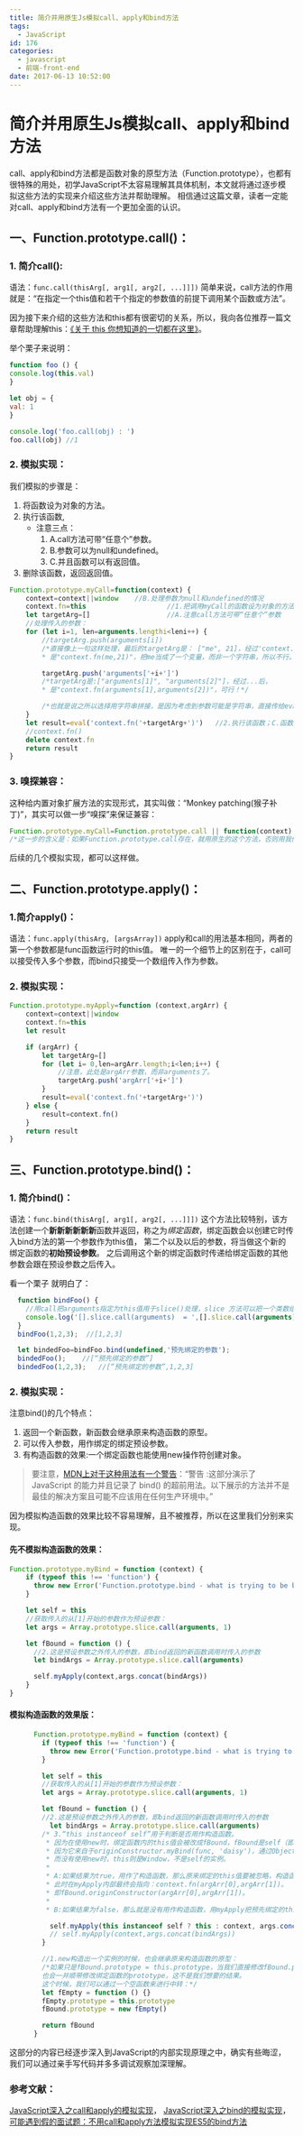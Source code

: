 ```yaml
---
title: 简介并用原生Js模拟call、apply和bind方法
tags:
  - JavaScript
id: 176
categories:
  - javascript
  - 前端-front-end
date: 2017-06-13 10:52:00
---
```

# 简介并用原生Js模拟call、apply和bind方法

call、apply和bind方法都是函数对象的原型方法（Function.prototype），也都有很特殊的用处，初学JavaScript不太容易理解其具体机制，本文就将通过逐步模拟这些方法的实现来介绍这些方法并帮助理解。
相信通过这篇文章，读者一定能对call、apply和bind方法有一个更加全面的认识。

<!--more-->

## 一、Function.prototype.call()：
### 1. 简介call():
语法：`func.call(thisArg[, arg1[, arg2[, ...]]])`
简单来说，call方法的作用就是：“在指定一个this值和若干个指定的参数值的前提下调用某个函数或方法”。

因为接下来介绍的这些方法和this都有很密切的关系，所以，我向各位推荐一篇文章帮助理解this：[《关于 this 你想知道的一切都在这里》](https://segmentfault.com/a/1190000008156495)。

举个栗子来说明：
``` JavaScript
function foo () {
console.log(this.val)
}

let obj = {
val: 1
}

console.log('foo.call(obj) : ')
foo.call(obj) //1
```

### 2. 模拟实现：
我们模拟的步骤是：
1. 将函数设为对象的方法。
2. 执行该函数,
    - 注意三点：
        1. A.call方法可带“任意个”参数。
        2. B.参数可以为null和undefined。
        3. C.并且函数可以有返回值。
3. 删除该函数，返回返回值。

``` JavaScript
Function.prototype.myCall=function(context) {
    context=context||window    //B.处理参数为null和undefined的情况
    context.fn=this                    //1.把调用myCall的函数设为对象的方法
    let targetArg=[]                   //A.注意call方法可带“任意个”参数
    //处理传入的参数：
    for (let i=1, len=arguments.lengthi<leni++) {
        //targetArg.push(arguments[i])
        /*直接像上一句这样处理，最后的targetArg是： ["me", 21]，经过'context.fn('+targetArg+')'之后，
        * 是"context.fn(me,21)"，把me当成了一个变量，而非一个字符串，所以不行。*/

        targetArg.push('arguments['+i+']')
        /*targetArg是:["arguments[1]", "arguments[2]"]，经过...后，
        * 是"context.fn(arguments[1],arguments[2])"，可行！*/

        /*也就是说之所以选择用字符串拼接，是因为考虑到参数可能是字符串，直接传给eval会导致转换成一个变量，无法执行。*/
    }
    let result=eval('context.fn('+targetArg+')')   //2.执行该函数；C.函数可以有返回值。
    //context.fn()
    delete context.fn
    return result
}
```

### 3. 嗅探兼容：
这种给内置对象扩展方法的实现形式，其实叫做：“Monkey patching(猴子补丁)”，其实可以做一步“嗅探”来保证兼容：

``` JavaScript
Function.prototype.myCall=Function.prototype.call || function(context) {/*...*/}
/*这一步的含义是：如果Function.prototype.call存在，就用原生的这个方法，否则用我们自己模拟实现的。*/
```
后续的几个模拟实现，都可以这样做。

## 二、Function.prototype.apply()：
### 1.简介apply()：
语法：`func.apply(thisArg, [argsArray])`
apply和call的用法基本相同，两者的第一个参数都是func函数运行时的this值。
唯一的一个细节上的区别在于，call可以接受传入多个参数，而bind只接受一个数组传入作为参数。

### 2. 模拟实现：
``` JavaScript
Function.prototype.myApply=function (context,argArr) {
    context=context||window
    context.fn=this
    let result

    if (argArr) {
        let targetArg=[]
        for (let i= 0,len=argArr.length;i<len;i++) {
            //注意，此处是argArr参数，而非arguments了。
            targetArg.push('argArr['+i+']')
        }
        result=eval('context.fn('+targetArg+')')
    } else {
        result=context.fn()
    }
    return result
}
```

## 三、Function.prototype.bind()：
### 1. 简介bind()：
语法：`func.bind(thisArg[, arg1[, arg2[, ...]]])`
这个方法比较特别，该方法创建一个**新新新新新新**函数并返回，称之为*绑定函数*，绑定函数会以创建它时传入bind方法的第一个参数作为this值， 第二个以及以后的参数，将当做这个新的绑定函数的**初始预设参数**。
之后调用这个新的绑定函数时传递给绑定函数的其他参数会跟在预设参数之后传入。

看一个栗子 就明白了：
``` JavaScript
  function bindFoo() {
    //用call把arguments指定为this值用于slice()处理，slice 方法可以把一个类数组（Array-like）对象/集合转换成一个数组。
    console.log('[].slice.call(arguments)  = ',[].slice.call(arguments))
  }
  bindFoo(1,2,3);  //[1,2,3]

  let bindedFoo=bindFoo.bind(undefined,'预先绑定的参数');
  bindedFoo();    //[“预先绑定的参数”]
  bindedFoo(1,2,3);   //[“预先绑定的参数”,1,2,3]
```

### 2. 模拟实现：
注意bind()的几个特点：
1. 返回一个新函数，新函数会继承原来构造函数的原型。
2. 可以传入参数，用作绑定的绑定预设参数。
3. 有构造函数的效果:一个绑定函数也能使用new操作符创建对象。
>要注意，[MDN上对于这种用法有一个警告](https://developer.mozilla.org/zh-CN/docs/Web/JavaScript/Reference/Global_Objects/Function/bind#作为构造函数使用的绑定函数)：“警告 :这部分演示了 JavaScript 的能力并且记录了 bind() 的超前用法。以下展示的方法并不是最佳的解决方案且可能不应该用在任何生产环境中。”

因为模拟构造函数的效果比较不容易理解，且不被推荐，所以在这里我们分别来实现。

#### 先不模拟构造函数的效果：
``` JavaScript
Function.prototype.myBind = function (context) {
    if (typeof this !== 'function') {
      throw new Error('Function.prototype.bind - what is trying to be bound is not callable.')
    }

    let self = this
    //获取传入的从[1]开始的参数作为预设参数：
    let args = Array.prototype.slice.call(arguments, 1)

    let fBound = function () {
      //2.这是预设参数之外传入的参数，即bind返回的新函数调用时传入的参数
      let bindArgs = Array.prototype.slice.call(arguments)

      self.myApply(context,args.concat(bindArgs))
    }
}
```

#### 模拟构造函数的效果版：
``` JavaScript
      Function.prototype.myBind = function (context) {
        if (typeof this !== 'function') {
          throw new Error('Function.prototype.bind - what is trying to be bound is not callable.')
        }

        let self = this
        //获取传入的从[1]开始的参数作为预设参数：
        let args = Array.prototype.slice.call(arguments, 1)

        let fBound = function () {
        //2.这是预设参数之外传入的参数，即bind返回的新函数调用时传入的参数
          let bindArgs = Array.prototype.slice.call(arguments)
        /* 3.“this instanceof self”用于判断是否用作构造函数。
         * 因为在使用new时，绑定函数内的this值会被改成fBound，fBound是self（即originConstructor）的实例，
         * 因为它来自于originConstructor.myBind(func, 'daisy')，通过Object.getPrototypeOf(this) === self.prototype，可以检测出来。
         * 而没有使用new时，this则是Window，不是self的实例。
         *
         * A:如果结果为true，用作了构造函数，那么原来绑定的this值要被忽略，构造函数中的this要指向实例fBound，用于构造新的实例。
         * 此时在myApply内部最终会指向：context.fn(argArr[0],argArr[1])。
         * 即fBound.originConstructor(argArr[0],argArr[1])。
         *
         * B:如果结果为false，那么就是没有用作构造函数，用myApply把预先绑定的this传入即可。*/

          self.myApply(this instanceof self ? this : context, args.concat(bindArgs))
          // self.myApply(context,args.concat(bindArgs))
        }

        //1.new构造出一个实例的时候，也会继承原来构造函数的原型：
        /*如果只是fBound.prototype = this.prototype，当我们直接修改fBound.prototype的时候，
        也会一并顺带修改绑定函数的prototype，这不是我们想要的结果。
        这个时候，我们可以通过一个空函数来进行中转：*/
        let fEmpty = function () {}
        fEmpty.prototype = this.prototype
        fBound.prototype = new fEmpty()

        return fBound
      }
```

这部分的内容已经逐步深入到JavaScript的内部实现原理之中，确实有些晦涩，我们可以通过亲手写代码并多多调试观察加深理解。

### 参考文献：
[JavaScript深入之call和apply的模拟实现](https://segmentfault.com/a/1190000009257663)，
[JavaScript深入之bind的模拟实现](https://segmentfault.com/a/1190000009271416)，
[可能遇到假的面试题：不用call和apply方法模拟实现ES5的bind方法](https://segmentfault.com/a/1190000009265185)